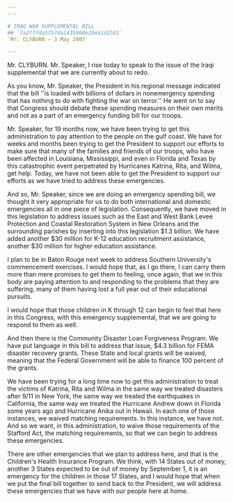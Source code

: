 ```yaml
---
---

# IRAQ WAR SUPPLEMENTAL BILL
## `7a2ff7da5757da1435000e28ea1d2501`
`Mr. CLYBURN — 3 May 2007`

---
```



Mr. CLYBURN. Mr. Speaker, I rise today to speak to the issue of the 
Iraqi supplemental that we are currently about to redo.

As you know, Mr. Speaker, the President in his regional message 
indicated that the bill ''is loaded with billions of dollars in 
nonemergency spending that has nothing to do with fighting the war on 
terror.'' He went on to say that Congress should debate these spending 
measures on their own merits and not as a part of an emergency funding 
bill for our troops.

Mr. Speaker, for 19 months now, we have been trying to get this 
administration to pay attention to the people on the gulf coast. We 
have for weeks and months been trying to get the President to support 
our efforts to make sure that many of the families and friends of our 
troops, who have been affected in Louisiana, Mississippi, and even in 
Florida and Texas by this catastrophic event perpetrated by Hurricanes 
Katrina, Rita, and Wilma, get help. Today, we have not been able to get 
the President to support our efforts as we have tried to address these 
emergencies.

And so, Mr. Speaker, since we are doing an emergency spending bill, 
we thought it very appropriate for us to do both international and 
domestic emergencies all in one piece of legislation. Consequently, we 
have moved in this legislation to address issues such as the East and 
West Bank Levee Protection and Coastal Restoration System in New 
Orleans and the surrounding parishes by inserting into this legislation 
$1.3 billion. We have added another $30 million for K-12 education 
recruitment assistance, another $30 million for higher education 
assistance.

I plan to be in Baton Rouge next week to address Southern 
University's commencement exercises. I would hope that, as I go there, 
I can carry them more than mere promises to get them to feeling, once 
again, that we in this body are paying attention to and responding to 
the problems that they are suffering, many of them having lost a full 
year out of their educational pursuits.

I would hope that those children in K through 12 can begin to feel 
that here in this Congress, with this emergency supplemental, that we 
are going to respond to them as well.

And then there is the Community Disaster Loan Forgiveness Program. We 
have put language in this bill to address that issue, $4.3 billion for 
FEMA disaster recovery grants. These State and local grants will be 
waived, meaning that the Federal Government will be able to finance 100 
percent of the grants.

We have been trying for a long time now to get this administration to 
treat the victims of Katrina, Rita and Wilma in the same way we treated 
disasters after 9/11 in New York, the same way we treated the 
earthquakes in California, the same way we treated the Hurricane Andrew 
down in Florida some years ago and Hurricane Anika out in Hawaii. In 
each one of those instances, we waived matching requirements. In this 
instance, we have not. And so we want, in this administration, to waive 
those requirements of the Stafford Act, the matching requirements, so 
that we can begin to address these emergencies.

There are other emergencies that we plan to address here, and that is 
the Children's Health Insurance Program. We think, with 14 States out 
of money, another 3 States expected to be out of money by September 1, 
it is an emergency for the children in those 17 States, and I would 
hope that when we put the final bill together to send back to the 
President, we will address these emergencies that we have with our 
people here at home.
